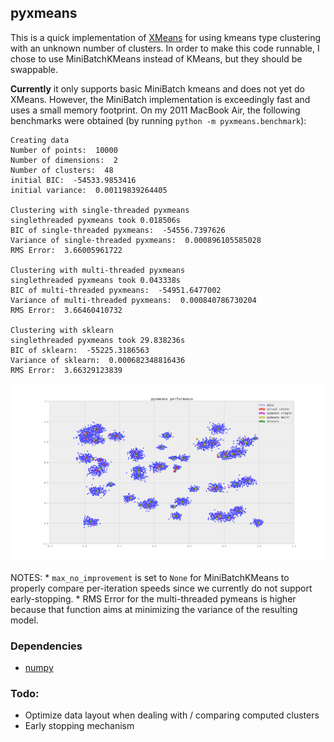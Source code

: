## pyxmeans

This is a quick implementation of
[XMeans](http://www.cs.cmu.edu/~dpelleg/download/xmeans.pdf) for using kmeans
type clustering with an unknown number of clusters.  In order to make this code
runnable, I chose to use MiniBatchKMeans instead of KMeans, but they should be
swappable. 

**Currently** it only supports basic MiniBatch kmeans and does not yet do
XMeans.  However, the MiniBatch implementation is exceedingly fast and uses a
small memory footprint.  On my 2011 MacBook Air, the following benchmarks were
obtained (by running `python -m pyxmeans.benchmark`):

```
Creating data
Number of points:  10000
Number of dimensions:  2
Number of clusters:  48
initial BIC:  -54533.9853416
initial variance:  0.00119839264405

Clustering with single-threaded pyxmeans
singlethreaded pyxmeans took 0.018506s
BIC of single-threaded pyxmeans:  -54556.7397626
Variance of single-threaded pyxmeans:  0.000896105585028
RMS Error:  3.66005961722

Clustering with multi-threaded pyxmeans
singlethreaded pyxmeans took 0.043338s
BIC of multi-threaded pyxmeans:  -54951.6477002
Variance of multi-threaded pyxmeans:  0.000840786730204
RMS Error:  3.66460410732

Clustering with sklearn
singlethreaded pyxmeans took 29.838236s
BIC of sklearn:  -55225.3186563
Variance of sklearn:  0.000682348816436
RMS Error:  3.66329123839
```

![](benchmark.png)

NOTES: 
    * `max_no_improvement` is set to `None` for MiniBatchKMeans to properly
      compare per-iteration speeds since we currently do not support
      early-stopping.
    * RMS Error for the multi-threaded pymeans is higher because that function
      aims at minimizing the variance of the resulting model.



### Dependencies

* [numpy](http://numpy.org/)

### Todo:

* Optimize data layout when dealing with / comparing computed clusters
* Early stopping mechanism
